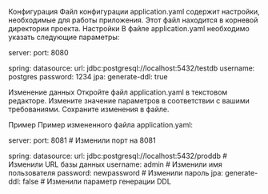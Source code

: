 Конфигурация
Файл конфигурации application.yaml содержит настройки, необходимые для работы приложения. Этот файл находится в корневой директории проекта.
Настройки
В файле application.yaml необходимо указать следующие параметры:

server:
  port: 8080

spring:
  datasource:
    url: jdbc:postgresql://localhost:5432/testdb
    username: postgres
    password: 1234
  jpa:
    generate-ddl: true
    
Изменение данных
Откройте файл application.yaml в текстовом редакторе.
Измените значение параметров в соответствии с вашими требованиями.
Сохраните изменения в файле.

Пример
Пример измененного файла application.yaml:

server:
  port: 8081  # Изменили порт на 8081

spring:
  datasource:
    url: jdbc:postgresql://localhost:5432/proddb  # Изменили URL базы данных
    username: admin  # Изменили имя пользователя
    password: newpassword  # Изменили пароль
  jpa:
    generate-ddl: false  # Изменили параметр генерации DDL
